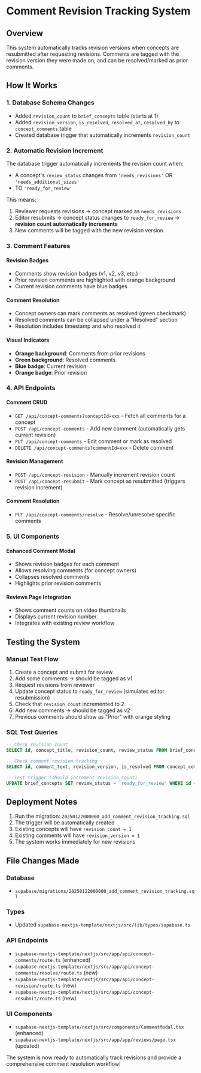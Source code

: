 # Comment Revision Tracking System

## Overview
This system automatically tracks revision versions when concepts are resubmitted after requesting revisions. Comments are tagged with the revision version they were made on, and can be resolved/marked as prior comments.

## How It Works

### 1. Database Schema Changes
- Added `revision_count` to `brief_concepts` table (starts at 1)
- Added `revision_version`, `is_resolved`, `resolved_at`, `resolved_by` to `concept_comments` table
- Created database trigger that automatically increments `revision_count`

### 2. Automatic Revision Increment
The database trigger automatically increments the revision count when:
- A concept's `review_status` changes from `'needs_revisions'` OR `'needs_additional_sizes'`
- TO `'ready_for_review'`

This means:
1. Reviewer requests revisions → concept marked as `needs_revisions`
2. Editor resubmits → concept status changes to `ready_for_review` → **revision count automatically increments**
3. New comments will be tagged with the new revision version

### 3. Comment Features

#### Revision Badges
- Comments show revision badges (v1, v2, v3, etc.)
- Prior revision comments are highlighted with orange background
- Current revision comments have blue badges

#### Comment Resolution
- Concept owners can mark comments as resolved (green checkmark)
- Resolved comments can be collapsed under a "Resolved" section
- Resolution includes timestamp and who resolved it

#### Visual Indicators
- **Orange background**: Comments from prior revisions
- **Green background**: Resolved comments
- **Blue badge**: Current revision
- **Orange badge**: Prior revision

### 4. API Endpoints

#### Comment CRUD
- `GET /api/concept-comments?conceptId=xxx` - Fetch all comments for a concept
- `POST /api/concept-comments` - Add new comment (automatically gets current revision)
- `PUT /api/concept-comments` - Edit comment or mark as resolved
- `DELETE /api/concept-comments?commentId=xxx` - Delete comment

#### Revision Management
- `POST /api/concept-revision` - Manually increment revision count
- `POST /api/concept-resubmit` - Mark concept as resubmitted (triggers revision increment)

#### Comment Resolution
- `PUT /api/concept-comments/resolve` - Resolve/unresolve specific comments

### 5. UI Components

#### Enhanced Comment Modal
- Shows revision badges for each comment
- Allows resolving comments (for concept owners)
- Collapses resolved comments
- Highlights prior revision comments

#### Reviews Page Integration
- Shows comment counts on video thumbnails
- Displays current revision number
- Integrates with existing review workflow

## Testing the System

### Manual Test Flow
1. Create a concept and submit for review
2. Add some comments → should be tagged as v1
3. Request revisions from reviewer
4. Update concept status to `ready_for_review` (simulates editor resubmission)
5. Check that `revision_count` incremented to 2
6. Add new comments → should be tagged as v2
7. Previous comments should show as "Prior" with orange styling

### SQL Test Queries
```sql
-- Check revision count
SELECT id, concept_title, revision_count, review_status FROM brief_concepts WHERE id = 'concept-id';

-- Check comment revision tracking
SELECT id, comment_text, revision_version, is_resolved FROM concept_comments WHERE concept_id = 'concept-id' ORDER BY created_at;

-- Test trigger (should increment revision_count)
UPDATE brief_concepts SET review_status = 'ready_for_review' WHERE id = 'concept-id' AND review_status = 'needs_revisions';
```

## Deployment Notes

1. Run the migration: `20250122000000_add_comment_revision_tracking.sql`
2. The trigger will be automatically created
3. Existing concepts will have `revision_count = 1`
4. Existing comments will have `revision_version = 1`
5. The system works immediately for new revisions

## File Changes Made

### Database
- `supabase/migrations/20250122000000_add_comment_revision_tracking.sql`

### Types
- Updated `supabase-nextjs-template/nextjs/src/lib/types/supabase.ts`

### API Endpoints
- `supabase-nextjs-template/nextjs/src/app/api/concept-comments/route.ts` (enhanced)
- `supabase-nextjs-template/nextjs/src/app/api/concept-comments/resolve/route.ts` (new)
- `supabase-nextjs-template/nextjs/src/app/api/concept-revision/route.ts` (new)
- `supabase-nextjs-template/nextjs/src/app/api/concept-resubmit/route.ts` (new)

### UI Components
- `supabase-nextjs-template/nextjs/src/components/CommentModal.tsx` (enhanced)
- `supabase-nextjs-template/nextjs/src/app/app/reviews/page.tsx` (updated)

The system is now ready to automatically track revisions and provide a comprehensive comment resolution workflow! 